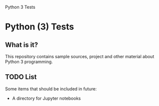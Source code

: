 Python 3 Tests
# Python (3) Tests

## What is it?

This repository contains sample sources, project and other material about Python 3 programming.

## TODO List

Some items that should be included in future:

- A directory for Jupyter notebooks
